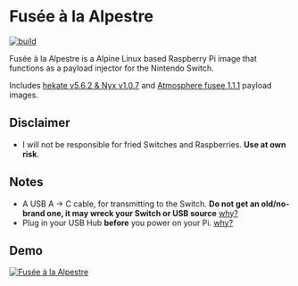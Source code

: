 # Fusée à la Alpestre
[![build](https://github.com/kleo/fusee-alpestre/actions/workflows/build.yml/badge.svg)](https://github.com/kleo/fusee-alpestre/actions/workflows/build.yml)

Fusée à la Alpestre is a Alpine Linux based Raspberry Pi image that functions as a payload injector for the Nintendo Switch.

Includes [hekate v5.6.2 & Nyx v1.0.7](https://github.com/CTCaer/hekate/releases/tag/v5.6.2) and [Atmosphere fusee 1.1.1](https://github.com/Atmosphere-NX/Atmosphere/releases/tag/1.1.1) payload images.

## Disclaimer

 * I will not be responsible for fried Switches and Raspberries. **Use at own risk**.

## Notes

 * A USB A -> C cable, for transmitting to the Switch. **Do not get an old/no-brand one, it may wreck your Switch or USB source** [why?](https://pastebin.com/80QXsefE)
 * Plug in your USB Hub **before** you power on your Pi. [why?](https://www.raspberrypi.org/forums/viewtopic.php?t=23205#p217196)

## Demo

[![Fusée à la Alpestre](https://img.youtube.com/vi/CdMKe9dGHEk/hqdefault.jpg)](https://youtu.be/CdMKe9dGHEk)
